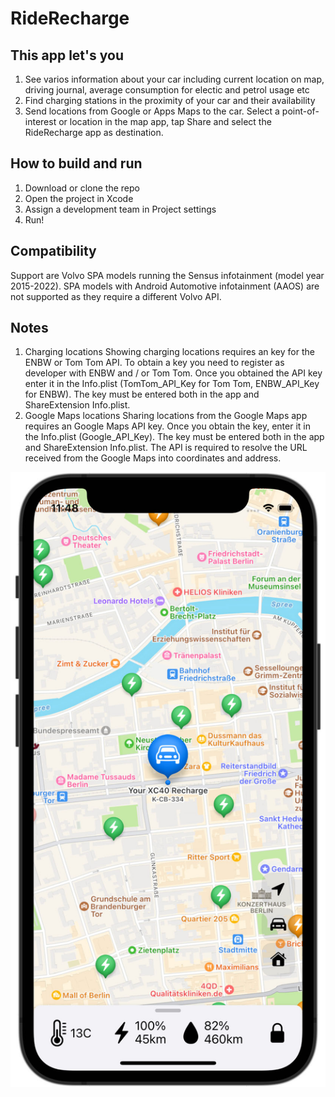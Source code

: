 # RideRecharge

## This app let's you
1) See varios information about your car including current location on map, driving journal, average consumption for electic and petrol usage etc
2) Find charging stations in the proximity of your car and their availability
3) Send locations from Google or Apps Maps to the car. Select a point-of-interest or location in the map app, tap Share and select the RideRecharge app as destination.

## How to build and run
1) Download or clone the repo
2) Open the project in Xcode
3) Assign a development team in Project settings
4) Run!

## Compatibility
Support are Volvo SPA models running the Sensus infotainment (model year 2015-2022). SPA models with Android Automotive infotainment (AAOS) are not supported as they require a different Volvo API.

## Notes
1) Charging locations
Showing charging locations requires an key for the ENBW or Tom Tom API. To obtain a key you need to register as developer with ENBW and / or Tom Tom. Once you obtained the API key enter it in the Info.plist (TomTom_API_Key for Tom Tom, ENBW_API_Key for ENBW). The key must be entered both in the app and ShareExtension Info.plist. 
2) Google Maps locations
Sharing locations from the Google Maps app requires an Google Maps API key. Once you obtain the key, enter it in the Info.plist (Google_API_Key). The key must be entered both in the app and ShareExtension Info.plist. The API is required to resolve the URL received from the Google Maps into coordinates and address.

![Screenshot](screenshot.jpg)
